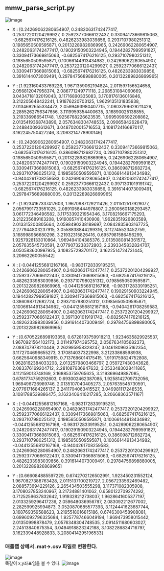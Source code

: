 ## mmw_parse_script.py
![image](https://user-images.githubusercontent.com/76835313/126483909-c1a40fca-8ce2-4a6b-89ee-1bae52fe3f00.png)
* X :  [0.24269062280654907, 0.24820631742477417, 0.25372201204299927, 0.25923770666122437, 0.33094173669815063, -0.6825674176216125, 0.4826233983039856, 0.2937107980251312, 0.1985650509595871, 0.20132289826869965, 0.24269062280654907, 0.24820631742477417, 0.19029150903224945, 0.19442827999591827, 0.33094173669815063, -0.6825674176216125, 0.2937107980251312, 0.1985650509595871, 0.10066144913434982, 0.24269062280654907, 0.24820631742477417, 0.25372201204299927, 0.25923770666122437, 0.33094173669815063, -0.6825674176216125, 0.4826233983039856, 0.3916144073009491, 0.29784756898880005, 0.20132289826869965]

* Y :  [1.923160433769226, 1.9671359062194824, 2.011597156524658, 2.056812047958374, 2.086771249771118, 2.268531084060669, 3.0434718132019043, 3.11716890335083, 3.1708176136016846, 3.212205648422241, 1.91876220703125, 1.9629135131835938, 2.0134682655334473, 2.0599493980407715, 2.0803799629211426, 2.2855262756347656, 3.1119959354400635, 3.16890025138855, 3.219336986541748, 1.9256768226623535, 1.9695099592208862, 2.0135419368743896, 2.0576348304748535, 2.09065842628479, 2.248840093612671, 3.0487020015716553, 3.1081724166870117, 3.162245750427246, 3.2063214778900146]

* X :  [0.24269062280654907, 0.24820631742477417, 0.25372201204299927, 0.25923770666122437, 0.33094173669815063, -0.6825674176216125, 0.386098712682724, 0.2937107980251312, 0.1985650509595871, 0.20132289826869965, 0.24269062280654907, 0.24820631742477417, 0.19029150903224945, 0.19442827999591827, 0.33094173669815063, -0.6825674176216125, 0.386098712682724, 0.2937107980251312, 0.1985650509595871, 0.10066144913434982, -0.9404261708259583, 0.24269062280654907, 0.24820631742477417, 0.25372201204299927, 0.25923770666122437, 0.3971301019191742, -0.6825674176216125, 0.4826233983039856, 0.3916144073009491, 0.29784756898880005, 0.20132289826869965]

* Y :  [1.9234167337417603, 1.9670987129211426, 2.011512517929077, 2.0567991733551025, 2.0891058444976807, 2.2600560188293457, 3.061772346496582, 3.1175339221954346, 3.1708216667175293, 3.212235689163208, 1.9190857410430908, 1.9628351926803589, 2.013315200805664, 2.0598490238189697, 2.0842835903167725, 2.277944803237915, 3.0558838844299316, 3.112745523452759, 3.168998956680298, 3.21932315826416, 0.6957981586456299, 1.9257928133010864, 1.969494104385376, 2.0135080814361572, 2.057635545730591, 2.0779073238372803, 2.2393345832824707, 3.050583600997925, 3.108257293701172, 3.1622514724731445, 3.20662260055542]

* X :  [-0.04412556812167168, -0.9831728339195251, 0.24269062280654907, 0.24820631742477417, 0.25372201204299927, 0.25923770666122437, 0.33094173669815063, -0.6825674176216125, 0.4826233983039856, 0.2937107980251312, 0.1985650509595871, 0.20132289826869965, -0.04412556812167168, -0.9831728339195251, 0.24269062280654907, 0.24820631742477417, 0.19029150903224945, 0.19442827999591827, 0.33094173669815063, -0.6825674176216125, 0.386098712682724, 0.2937107980251312, 0.1985650509595871, 0.10066144913434982, -0.04412556812167168, -0.9404261708259583, 0.24269062280654907, 0.24820631742477417, 0.25372201204299927, 0.25923770666122437, 0.3971301019191742, -0.6825674176216125, 0.4826233983039856, 0.3916144073009491, 0.29784756898880005, 0.20132289826869965]

* Y :  [0.6705226898193359, 0.6728193759918213, 1.9234635829925537, 1.9670921564102173, 2.011497974395752, 2.0567634105682373, 2.088747978210449, 2.262995958328247, 3.0461809635162354, 3.1172704696655273, 3.170814037322998, 3.21233868598938, 0.6625640988349915, 0.7137686014175415, 1.9191759824752808, 1.9628162384033203, 2.0132579803466797, 2.059727430343628, 2.083376169204712, 2.281087636947632, 3.0533483028411865, 3.112159013748169, 3.168853759765625, 3.219369649887085, 0.6781774759292603, 0.693002462387085, 1.9258142709732056, 1.969496726989746, 2.0135107040405273, 2.057635545730591, 2.0776171684265137, 2.2411704063415527, 3.049981117248535, 3.1081788539886475, 3.1623406410217285, 3.20668363571167]

* X :  [-0.04412556812167168, -0.9831728339195251, 0.24269062280654907, 0.24820631742477417, 0.25372201204299927, 0.25923770666122437, 0.33094173669815063, -0.6825674176216125, 0.2937107980251312, 0.1985650509595871, 0.10066144913434982, -0.04412556812167168, -0.9831728339195251, 0.24269062280654907, 0.24820631742477417, 0.19029150903224945, 0.19442827999591827, 0.33094173669815063, -0.6825674176216125, 0.386098712682724, 0.2937107980251312, 0.1985650509595871, 0.10066144913434982, -0.04412556812167168, -0.9404261708259583, 0.24269062280654907, 0.24820631742477417, 0.25372201204299927, 0.25923770666122437, 0.33094173669815063, -0.6825674176216125, 0.4826233983039856, 0.3916144073009491, 0.29784756898880005, 0.20132289826869965]

* Y :  [0.666084885597229, 0.6742702126502991, 1.923450231552124, 1.9670827388763428, 2.0115137100219727, 2.0567233562469482, 2.088573694229126, 2.265434503555298, 3.117371082305908, 3.1708037853240967, 3.21734881401062, 0.6580122709274292, 0.7125259637832642, 1.919328212738037, 1.9628641605377197, 2.0133259296417236, 2.059648036956787, 2.083092212677002, 2.282599925994873, 3.0520870685577393, 3.1124441623687744, 3.168769359588623, 3.2195518016815186, 0.6746300458908081, 0.6996092796325684, 1.9257787466049194, 1.969473958015442, 2.01350998878479, 2.0576348304748535, 2.0914511680603027, 2.24513840675354, 3.0494918823242188, 3.1082286834716797, 3.162339448928833, 3.2080414295196533]

### 매틀랩 상에서 .mat->.csv 파일로 변환한다.
![image](https://user-images.githubusercontent.com/76835313/126488414-de0ba9d0-96c9-4c0a-ac42-6991d1f31b5f.png)  
똑같이 x,y좌표임을 볼 수 있다.
![image](https://user-images.githubusercontent.com/76835313/126488432-b47fcef6-c1e7-4f15-bf53-dc388024f155.png)



